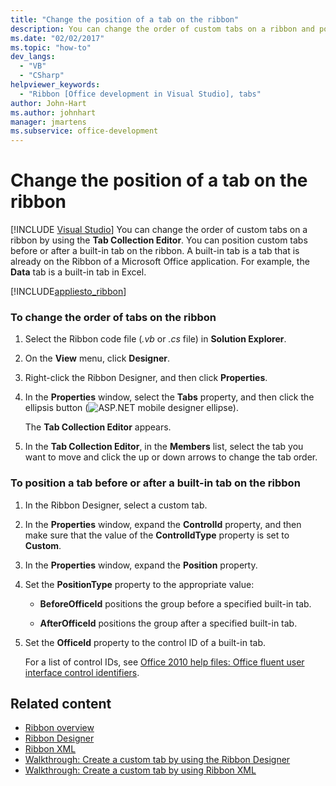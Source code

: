 ```yaml
---
title: "Change the position of a tab on the ribbon"
description: You can change the order of custom tabs on a ribbon and position custom tabs before or after a built-in tab on the ribbon by using the Tab Collection Editor.
ms.date: "02/02/2017"
ms.topic: "how-to"
dev_langs:
  - "VB"
  - "CSharp"
helpviewer_keywords:
  - "Ribbon [Office development in Visual Studio], tabs"
author: John-Hart
ms.author: johnhart
manager: jmartens
ms.subservice: office-development
---
```

# Change the position of a tab on the ribbon

 [!INCLUDE [Visual Studio](~/includes/applies-to-version/vs-windows-only.md)]
  You can change the order of custom tabs on a ribbon by using the **Tab Collection Editor**. You can position custom tabs before or after a built-in tab on the ribbon. A built-in tab is a tab that is already on the Ribbon of a Microsoft Office application. For example, the **Data** tab is a built-in tab in Excel.

 [!INCLUDE[appliesto_ribbon](../vsto/includes/appliesto-ribbon-md.md)]

### To change the order of tabs on the ribbon

1. Select the Ribbon code file (*.vb* or *.cs* file) in **Solution Explorer**.

2. On the **View** menu, click **Designer**.

3. Right-click the Ribbon Designer, and then click **Properties**.

4. In the **Properties** window, select the **Tabs** property, and then click the ellipsis button (![ASP.NET mobile designer ellipse](../sharepoint/media/mwellipsis.gif "ASP.NET Mobile Designer ellipse")).

     The **Tab Collection Editor** appears.

5. In the **Tab Collection Editor**, in the **Members** list, select the tab you want to move and click the up or down arrows to change the tab order.

### To position a tab before or after a built-in tab on the ribbon

1. In the Ribbon Designer, select a custom tab.

2. In the **Properties** window, expand the **ControlId** property, and then make sure that the value of the **ControlIdType** property is set to **Custom**.

3. In the **Properties** window, expand the **Position** property.

4. Set the **PositionType** property to the appropriate value:

    - **BeforeOfficeId** positions the group before a specified built-in tab.

    - **AfterOfficeId** positions the group after a specified built-in tab.

5. Set the **OfficeId** property to the control ID of a built-in tab.

     For a list of control IDs, see [Office 2010 help files: Office fluent user interface control identifiers](https://www.microsoft.com/download/details.aspx?id=50745).

## Related content
- [Ribbon overview](../vsto/ribbon-overview.md)
- [Ribbon Designer](../vsto/ribbon-designer.md)
- [Ribbon XML](../vsto/ribbon-xml.md)
- [Walkthrough: Create a custom tab by using the Ribbon Designer](../vsto/walkthrough-creating-a-custom-tab-by-using-the-ribbon-designer.md)
- [Walkthrough: Create a custom tab by using Ribbon XML](../vsto/walkthrough-creating-a-custom-tab-by-using-ribbon-xml.md)
